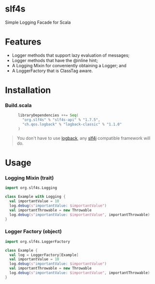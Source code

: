 # slf4s

Simple Logging Facade for Scala

# Features
* Logger methods that support lazy evaluation of messages;
* Logger methods that have the @inline hint;
* A Logging Mixin for conveniently obtaining a Logger; and
* A LoggerFactory that is ClassTag aware.

# Installation
### Build.scala
```scala
      libraryDependencies ++= Seq(
        "org.slf4s" % "slf4s-api" % "1.7.5",
        "ch.qos.logback" % "logback-classic" % "1.1.0"
      )
```

> You don't have to use [logback](http://logback.qos.ch/), any [slf4j](http://www.slf4j.org/) compatible framework will do.

# Usage
### Logging Mixin (trait)
```scala
import org.slf4s.Logging

class Example with Logging {
  val importantValue = 10
  log.debug(s"importantValue: $importantValue")
  val importantThrowable = new Throwable
  log.debug(s"importantValue: $importantValue", importantThrowable)
}
```

### Logger Factory (object)
``` scala
import org.slf4s.LoggerFactory

class Example {
  val log = LoggerFactory[Example]
  val importantValue = 10
  log.debug(s"importantValue: $importantValue")
  val importantThrowable = new Throwable
  log.debug(s"importantValue: $importantValue", importantThrowable)
}
```

